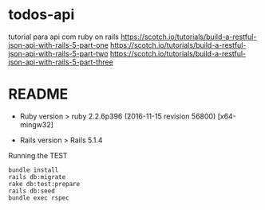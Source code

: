 # todos-api
tutorial para api com ruby on rails
https://scotch.io/tutorials/build-a-restful-json-api-with-rails-5-part-one
https://scotch.io/tutorials/build-a-restful-json-api-with-rails-5-part-two
https://scotch.io/tutorials/build-a-restful-json-api-with-rails-5-part-three

# README
* Ruby version > ruby 2.2.6p396 (2016-11-15 revision 56800) [x64-mingw32]

* Rails version > Rails 5.1.4

Running the TEST
```
bundle install
rails db:migrate
rake db:test:prepare
rails db:seed
bundle exec rspec
```


